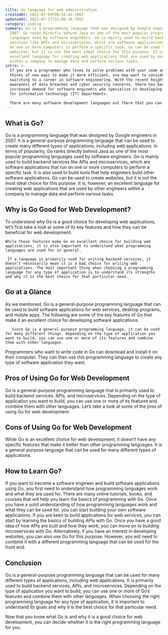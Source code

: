 ```yaml
---
title: Go language for web administration
createdAt: 2022-07-09T06:32:43.700Z
updatedAt: 2022-07-17T15:00:30.786Z
category: coding
summary: Go is a programming language that was designed by Google engineers in
  2007. Go ranks directly behind Java as one of the most popular programming
  languages used by software engineers. Go is mainly used to build backend
  services like APIs and microservices, which are software applications that run
  on one or more computers to perform a specific task. Go can be used to create
  websites, but it is not the most ideal choice for this purpose. It is an
  excellent language for creating web applications that are used by engineers
  within a company to manage data and perform various tasks.
intro: >-
  If you are a programmer who loves to solve problems with your code and
  thinks of new ways to make it more efficient, you may want to consider
  switching to a career in software engineering. With the recent heightened
  awareness of data breaches and cyber security concerns, there has been an
  increased demand for software engineers who specialize in developing solutions
  for information technology (IT) departments.

  There are many software development languages out there that you can learn to build applications for various purposes, including creating desktop programs, websites, or mobile apps. If you’re interested in working as an administrator in a company’s IT department and developing code for its website and other related services, Go might be the perfect programming language for you. In this article, we will explore why Go is an excellent choice if you want to build applications for web administration.
---
```


## What is Go?

Go is a programming language that was designed by Google engineers in 2007. It is a general-purpose programming language that can be used to create many different types of applications, including web applications. In terms of popularity, Go ranks directly behind Java as one of the most popular programming languages used by software engineers. Go is mainly used to build backend services like APIs and microservices, which are software applications that run on one or more computers to perform a specific task. It is also used to build tools that help engineers build other software applications. Go can be used to create websites, but it is not the most ideal choice for this purpose. It is, however, an excellent language for creating web applications that are used by other engineers within a company to manage data and perform various tasks.

## Why is Go Good for Web Development?

To understand why Go is a good choice for developing web applications, let’s first take a look at some of its key features and how they can be beneficial for web development: 

    While these features make Go an excellent choice for building web applications, it is also important to understand what programming languages are used for in general. 

     If a language is primarily used for writing backend services, it doesn’t necessarily mean it is a bad choice for writing web applications. The most important thing when choosing a programming language for any type of application is to understand its strengths and why it is the best choice for that particular need. 

    

## Go at a Glance

As we mentioned, Go is a general-purpose programming language that can be used to build software applications for web services, desktop programs, and mobile apps. The following are some of the key features of Go that make it an excellent choice for developing software applications: 

       Since Go is a general-purpose programming language, it can be used for many different things. Depending on the type of application you want to build, you can use one or more of its features and combine them with other languages. 

Programmers who want to write code in Go can download and install it on their computer. They can then use this programming language to create any type of software application they want. 

       

## Pros of Using Go for Web Development

Go is a general-purpose programming language that is primarily used to build backend services, APIs, and microservices. Depending on the type of application you want to build, you can use one or more of its features and combine them with other languages. Let’s take a look at some of the pros of using Go for web development: 

             

## Cons of Using Go for Web Development

While Go is an excellent choice for web development, it doesn’t have any specific features that make it better than other programming languages. It is a general-purpose language that can be used for many different types of applications. 

                

## How to Learn Go?

If you want to become a software engineer and build software applications using Go, you first need to understand how programming languages work and what they are used for. There are many online tutorials, books, and courses that will help you learn the basics of programming with Go. Once you have a solid understanding of how programming languages work and what they can be used for, you can start building your own software applications. If you are keen to build applications for web services, you can start by learning the basics of building APIs with Go. Once you have a good idea of how APIs are built and how they work, you can move on to building microservices with Go. Alternatively, if you have an interest in developing websites, you can also use Go for this purpose. However, you will need to combine it with a different programming language that can be used for the front end.

## Conclusion

Go is a general-purpose programming language that can be used for many different types of applications, including web applications. It is primarily used to build backend services, APIs, and microservices. Depending on the type of application you want to build, you can use one or more of Go’s features and combine them with other languages. When choosing the right programming language for any type of application, it is important to understand its goals and why it is the best choice for that particular need.

Now that you know what Go is and why it is a good choice for web development, you can decide whether it is the right programming language for you.
